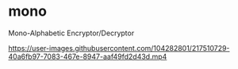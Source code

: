 # mono
Mono-Alphabetic Encryptor/Decryptor


https://user-images.githubusercontent.com/104282801/217510729-40a6fb97-7083-467e-8947-aaf49fd2d43d.mp4

